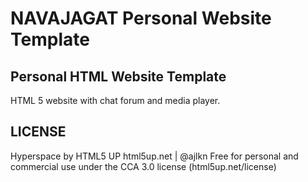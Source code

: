 # NAVAJAGAT Personal Website Template

## Personal HTML Website Template

HTML 5 website with chat forum and media player.

## LICENSE

Hyperspace by HTML5 UP
html5up.net | @ajlkn
Free for personal and commercial use under the CCA 3.0 license (html5up.net/license)